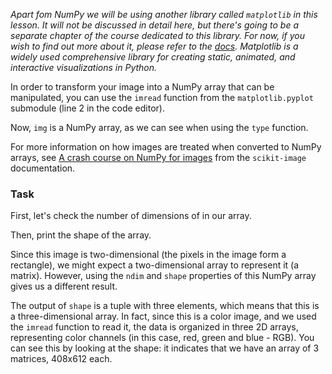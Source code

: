 <i>Apart fom NumPy we will be using another library called `matplotlib` in this lesson. 
It will not be discussed in detail here, but there's going to be a separate chapter of the course 
dedicated to this library. For now, if you wish to find out more about it, please 
refer to the [docs](https://matplotlib.org/stable/users/index.html).
Matplotlib is a widely used comprehensive library for creating static, animated, and interactive visualizations in Python.</i>

In order to transform your image into a NumPy array that can be manipulated, you can use the 
`imread` function from the `matplotlib.pyplot` submodule (line 2 in the code editor). 


Now, `img` is a NumPy array, as we can see when using the `type` function.


<div class="hint">

For more information on how images are treated when converted to NumPy arrays, 
see [A crash course on NumPy for images](https://scikit-image.org/docs/stable/user_guide/numpy_images.html) from the `scikit-image` documentation.
</div>

### Task
First, let's check the number of dimensions of in our array.

Then, print the shape of the array. 


Since this image is two-dimensional 
(the pixels in the image form a rectangle), we might expect a two-dimensional array to 
represent it (a matrix). However, using the `ndim` and `shape` properties of this NumPy array gives us a 
different result.

The output of `shape` is a tuple with three elements, which means that this is a three-dimensional array. 
In fact, since this is a color image, and we used the `imread` function to read it, the 
data is organized in three 2D arrays, representing color channels (in this case, red, green 
and blue - RGB). You can see this by looking at the shape: it indicates that we have an 
array of 3 matrices, 408x612 each.
